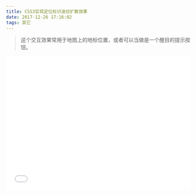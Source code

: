 ```yaml
---
title: CSS3实现定位标识波纹扩散效果
date: 2017-12-26 17:16:02
tags: 其它
---
```


> 这个交互效果常用于地图上的地标位置，或者可以当做是一个醒目的提示按钮。

<iframe height='365' scrolling='no' title='qpRbma' src='//codepen.io/xiaojiecong/embed/qpRbma/?height=265&theme-id=0&default-tab=css,result&embed-version=2' frameborder='no' allowtransparency='true' allowfullscreen='true' style='width: 100%;'>See the Pen <a href='https://codepen.io/xiaojiecong/pen/qpRbma/'>qpRbma</a> by xjc (<a href='https://codepen.io/xiaojiecong'>@xiaojiecong</a>) on <a href='https://codepen.io'>CodePen</a>.
</iframe>